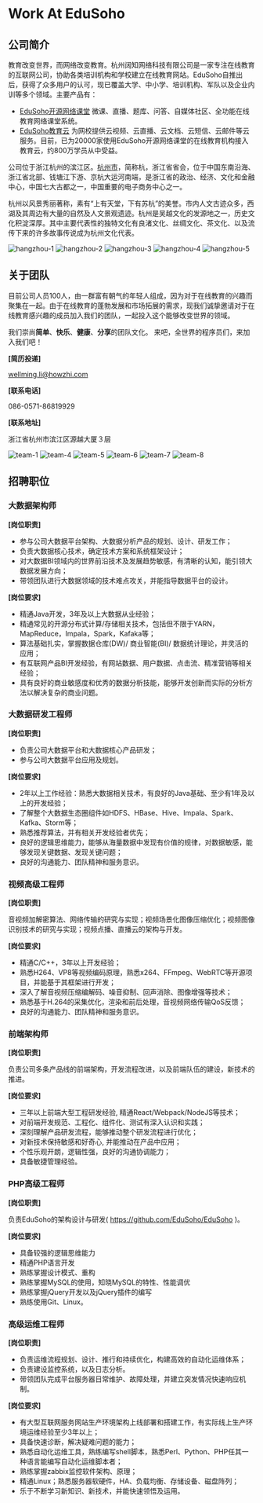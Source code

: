 # Work At EduSoho

## 公司简介

教育改变世界，而网络改变教育。杭州阔知网络科技有限公司是一家专注在线教育的互联网公司，协助各类培训机构和学校建立在线教育网站。EduSoho自推出后，获得了众多用户的认可，现已覆盖大学、中小学、培训机构、军队以及企业内训等多个领域。主要产品有：

  * [EduSoho开源网络课堂](https://github.com/EduSoho/EduSoho)
    微课、直播、题库、问答、自媒体社区、全功能在线教育网络课堂系统。
  * [EduSoho教育云](http://open.edusoho.com)
    为网校提供云视频、云直播、云文档、云短信、云邮件等云服务。目前，已为20000家使用EduSoho开源网络课堂的在线教育机构接入教育云，约800万学员从中受益。

公司位于浙江杭州的滨江区。[杭州市](https://zh.wikipedia.org/wiki/%E6%9D%AD%E5%B7%9E%E5%B8%82)，简称杭，浙江省省会，位于中国东南沿海、浙江省北部、钱塘江下游、京杭大运河南端，是浙江省的政治、经济、文化和金融中心，中国七大古都之一，中国重要的电子商务中心之一。

杭州以风景秀丽著称，素有“上有天堂，下有苏杭”的美誉。市内人文古迹众多，西湖及其周边有大量的自然及人文景观遗迹。杭州是吴越文化的发源地之一，历史文化积淀深厚。其中主要代表性的独特文化有良渚文化、丝绸文化、茶文化、以及流传下来的许多故事传说成为杭州文化代表。

![hangzhou-1](images/hangzhou-1.jpg)
![hangzhou-2](images/hangzhou-2.jpg)
![hangzhou-3](images/hangzhou-3.jpg)
![hangzhou-4](images/hangzhou-4.jpg)
![hangzhou-5](images/hangzhou-5.jpg)

## 关于团队

目前公司人员100人，由一群富有朝气的年轻人组成，因为对于在线教育的兴趣而聚集在一起。由于在线教育的蓬勃发展和市场拓展的需求，现我们诚挚邀请对于在线教育感兴趣的成员加入我们的团队，一起投入这个能够改变世界的领域。

我们崇尚**简单**、**快乐**、**健康**、**分享**的团队文化。 来吧，全世界的程序员们，来加入我们吧！

**[简历投递]**

wellming.li@howzhi.com

**[联系电话]**

086-0571-86819929

**[联系地址]**

浙江省杭州市滨江区源越大厦３层

![team-1](images/team-1.jpg)
![team-4](images/team-4.jpg)
![team-5](images/team-5.jpg)
![team-6](images/team-6.jpg)
![team-7](images/team-7.jpg)
![team-8](images/team-8.jpg)

## 招聘职位

### 大数据架构师

**[岗位职责]**
  * 参与公司大数据平台架构、大数据分析产品的规划、设计、研发工作；
  * 负责大数据核心技术，确定技术方案和系统框架设计；
  * 对大数据BI领域内的世界前沿技术及发展趋势敏感，有清晰的认知，能引领大数据发展方向；
  * 带领团队进行大数据领域的技术难点攻关，并能指导数据平台的设计。

**[岗位要求]**
  * 精通Java开发，3年及以上大数据从业经验；
  * 精通常见的开源分布式计算/存储相关技术，包括但不限于YARN，MapReduce，Impala，Spark，Kafaka等；
  * 算法基础扎实，掌握数据仓库(DW)/ 商业智能(BI)/ 数据统计理论，并灵活的应用；
  * 有互联网产品BI开发经验，有网站数据、用户数据、点击流、精准营销等相关经验；
  * 具有良好的商业敏感度和优秀的数据分析技能，能够开发创新而实际的分析方法以解决复杂的商业问题。

### 大数据研发工程师

**[岗位职责]**
  * 负责公司大数据平台和大数据核心产品研发；
  * 参与公司大数据平台应用及规划。

**[岗位要求]**
  * 2年以上工作经验：熟悉大数据相关技术，有良好的Java基础、至少有1年及以上的开发经验；
  * 了解整个大数据生态圈组件如HDFS、HBase、Hive、Impala、Spark、Kafka、Storm等；
  * 熟悉推荐算法，并有相关开发经验者优先；
  * 良好的逻辑思维能力，能够从海量数据中发现有价值的规律，对数据敏感，能够发现关键数据、发现关键问题；
  * 良好的沟通能力、团队精神和服务意识。

### 视频高级工程师

**[岗位职责]**

音视频加解密算法、网络传输的研究与实现；视频场景化图像压缩优化；视频图像识别技术的研究与实现；视频点播、直播云的架构与开发。

**[岗位要求]**

  * 精通C/C++，3年以上开发经验；
  * 熟悉H264、VP8等视频编码原理，熟悉x264、FFmpeg、WebRTC等开源项目，并能基于其框架进行开发；
  * 深入了解音视频压缩编解码、噪音抑制、回声消除、图像增强等技术；
  * 熟悉基于H.264的采集优化，渲染和前后处理，音视频网络传输QoS反馈；
  * 良好的沟通能力、团队精神和服务意识。

### 前端架构师

**[岗位职责]**

负责公司多条产品线的前端架构，开发流程改进，以及前端队伍的建设，新技术的推进。

**[岗位要求]**

  * 三年以上前端大型工程研发经验, 精通React/Webpack/NodeJS等技术；
  * 对前端开发规范、工程化、组件化、测试有深入认识和实践；
  * 深刻理解产品研发流程，能够推动整个研发流程进行优化；
  * 对新技术保持敏感和好奇心, 并能推动在产品中应用；
  * 个性乐观开朗，逻辑性强，良好的沟通协调能力；
  * 具备敏捷管理经验。

### PHP高级工程师

**[岗位职责]**

负责EduSoho的架构设计与研发( https://github.com/EduSoho/EduSoho )。

**[岗位要求]**

  * 具备较强的逻辑思维能力
  * 精通PHP语言开发
  * 熟练掌握设计模式、重构
  * 熟练掌握MySQL的使用，知晓MySQL的特性、性能调优
  * 熟练掌握jQuery开发以及jQuery插件的编写
  * 熟练使用Git、Linux。

### 高级运维工程师

**[岗位职责]**

  * 负责运维流程规划、设计、推行和持续优化，构建高效的自动化运维体系； 
  * 负责建设监控系统，以及日志分析。 
  * 带领团队完成平台服务器日常维护、故障处理，并建立突发情况快速响应机制。

**[岗位要求]**

  * 有大型互联网服务网站生产环境架构上线部署和搭建工作，有实际线上生产环境运维经验至少3年以上；
  * 具备快速诊断，解决疑难问题的能力； 
  * 熟悉自动化运维工具，熟练编写shell脚本，熟悉Perl、Python、PHP任其一种语言能编写自动化运维脚本者；
  * 熟练掌握zabbix监控软件架构、原理；
  * 精通Linux；熟悉服务器软硬件，HA、负载均衡、存储设备、磁盘阵列；
  * 乐于不断学习新知识、新技术，并能快速领悟及运用。

